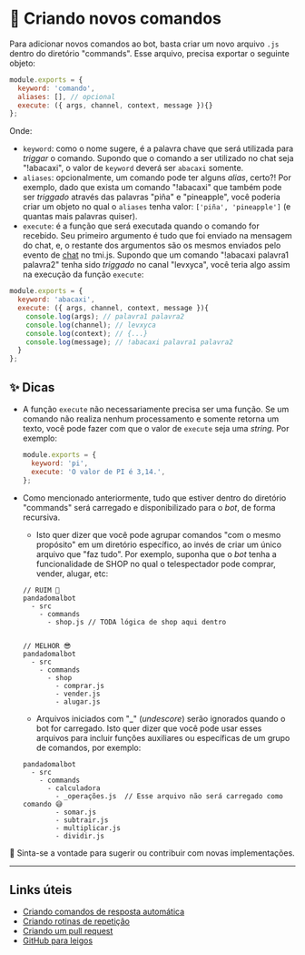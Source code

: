 # 🚀 Criando novos comandos

Para adicionar novos comandos ao bot, basta criar um novo arquivo `.js` dentro do diretório "commands".
Esse arquivo, precisa exportar o seguinte objeto:

```js
module.exports = {
  keyword: 'comando',
  aliases: [], // opcional
  execute: ({ args, channel, context, message }){}
};
```

Onde:

- `keyword`: como o nome sugere, é a palavra chave que será utilizada para _triggar_ o comando.
  Supondo que o comando a ser utilizado no chat seja "!abacaxi", o valor de `keyword` deverá
  ser `abacaxi` somente.
- `aliases`: opcionalmente, um comando pode ter alguns _alias_, certo?! Por exemplo, dado que
  exista um comando "!abacaxi" que também pode ser _triggado_ através das palavras
  "piña" e "pineapple", você poderia criar um objeto no qual o `aliases` tenha
  valor: `['piña', 'pineapple']` (e quantas mais palavras quiser).
- `execute`: é a função que será executada quando o comando for recebido. Seu primeiro argumento
  é tudo que foi enviado na mensagem do chat, e, o restante dos argumentos são os mesmos enviados pelo
  evento de [chat][1] no tmi.js. Supondo que um comando "!abacaxi palavra1 palavra2" tenha sido _triggado_
  no canal "levxyca", você teria algo assim na execução da função `execute`:

```js
module.exports = {
  keyword: 'abacaxi',
  execute: ({ args, channel, context, message }){
    console.log(args); // palavra1 palavra2
    console.log(channel); // levxyca
    console.log(context); // {...}
    console.log(message); // !abacaxi palavra1 palavra2
  }
};
```

## ✨ Dicas

- A função `execute` não necessariamente precisa ser uma função. Se um comando não realiza nenhum
  processamento e somente retorna um texto, você pode fazer com que o valor de `execute` seja uma _string_.
  Por exemplo:

  ```js
  module.exports = {
    keyword: 'pi',
    execute: 'O valor de PI é 3,14.',
  };
  ```

- Como mencionado anteriormente, tudo que estiver dentro do diretório "commands" será carregado e
  disponibilizado para o _bot_, de forma recursiva.

  - Isto quer dizer que você pode agrupar comandos "com o mesmo propósito" em um diretório específico,
    ao invés de criar um único arquivo que "faz tudo". Por exemplo, suponha que o _bot_ tenha a funcionalidade
    de SHOP no qual o telespectador pode comprar, vender, alugar, etc:

  ```none
  // RUIM 🥲
  pandadomalbot
    - src
      - commands
        - shop.js // TODA lógica de shop aqui dentro


  // MELHOR 😎
  pandadomalbot
    - src
      - commands
        - shop
          - comprar.js
          - vender.js
          - alugar.js
  ```

  - Arquivos iniciados com "\_" (_undescore_) serão ignorados quando o bot for carregado. Isto quer
    dizer que você pode usar esses arquivos para incluir funções auxiliares ou específicas de um grupo
    de comandos, por exemplo:

  ```none
  pandadomalbot
    - src
      - commands
        - calculadora
          - _operações.js  // Esse arquivo não será carregado como comando 😅
          - somar.js
          - subtrair.js
          - multiplicar.js
          - dividir.js
  ```

🎉 Sinta-se a vontade para sugerir ou contribuir com novas implementações.

----

## Links úteis

- [Criando comandos de resposta automática](./criando-comandos-de-resposta-automatica.md)
- [Criando rotinas de repetição](./criando-rotinas-de-repeticao.md)
- [Criando um pull request](https://docs.github.com/pt/pull-requests/collaborating-with-pull-requests/proposing-changes-to-your-work-with-pull-requests/creating-a-pull-request)
- [GitHub para leigos](https://dev.to/levxyca/pt-br-github-para-leigos-4i7j)

[1]: https://github.com/tmijs/docs/blob/gh-pages/_posts/v1.4.2/2019-03-03-Events.md#chat
